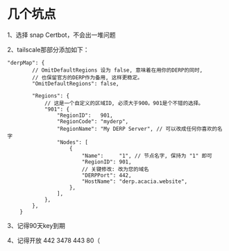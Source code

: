 # 几个坑点

1、选择 snap Certbot，不会出一堆问题

2、tailscale那部分添加如下：

```
"derpMap": {
		// OmitDefaultRegions 设为 false, 意味着在用你的DERP的同时,
		// 也保留官方的DERP作为备用, 这样更稳定。
		"OmitDefaultRegions": false,

		"Regions": {
			// 这是一个自定义的区域ID, 必须大于900。901是个不错的选择。
			"901": {
				"RegionID":   901,
				"RegionCode": "myderp",
				"RegionName": "My DERP Server", // 可以改成任何你喜欢的名字
				"Nodes": [
					{
						"Name":     "1", // 节点名字, 保持为 "1" 即可
						"RegionID": 901,
						// 关键修改: 改为您的域名
						"DERPPort": 442,
						"HostName": "derp.acacia.website",
					},
				],
			},
		},
	}
```

3、记得90天key到期

4、记得开放 442 3478 443 80（
